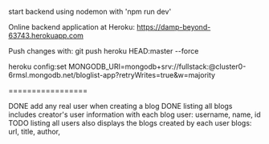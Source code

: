 start backend using nodemon with 'npm run dev'

Online backend application at Heroku:
https://damp-beyond-63743.herokuapp.com

Push changes with:
git push heroku HEAD:master --force

heroku config:set MONGODB_URI=mongodb+srv://fullstack:<password>@cluster0-6rmsl.mongodb.net/bloglist-app?retryWrites=true&w=majority

=================

DONE add any real user when creating a blog
DONE listing all blogs includes creator's user information with each blog
  user: username, name, id
TODO listing all users also displays the blogs created by each user
  blogs: url, title, author, 